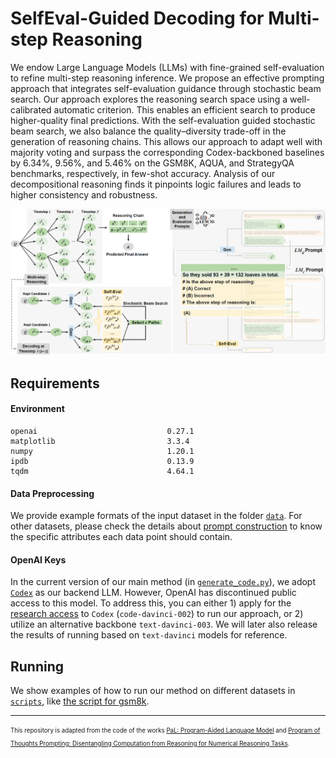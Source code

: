 # SelfEval-Guided Decoding for Multi-step Reasoning

We endow Large Language Models (LLMs) with fine-grained self-evaluation to refine multi-step reasoning inference. 
We propose an effective prompting approach that integrates self-evaluation guidance through stochastic beam search. 
Our approach explores the reasoning search space using a well-calibrated automatic criterion. 
This enables an efficient search to produce higher-quality final predictions. 
With the self-evaluation guided stochastic beam search, we also balance the quality–diversity trade-off in the generation of reasoning chains. 
This allows our approach to adapt well with majority voting and surpass the corresponding Codex-backboned baselines by $6.34$%, $9.56$%, and $5.46$% on the GSM8K, AQUA, and StrategyQA benchmarks, respectively, in few-shot accuracy. 
Analysis of our decompositional reasoning finds it pinpoints logic failures and leads to higher consistency and robustness. 

![Model Framework](analysis/framework-prompt.png)

## Requirements

#### Environment

```
openai                             0.27.1
matplotlib                         3.3.4
numpy                              1.20.1
ipdb                               0.13.9
tqdm                               4.64.1
```

#### Data Preprocessing

We provide example formats of the input dataset in the folder [`data`](data).
For other datasets, please check the details about [prompt construction](src/utils/prompt.py) to know the specific attributes each data point should contain.

#### OpenAI Keys

In the current version of our main method (in [`generate_code.py`](src/generate_code.py)), we adopt [`Codex`](https://openai.com/blog/openai-codex) as our backend LLM.
However, OpenAI has discontinued public access to this model.
To address this, you can either 1) apply for the [research access](https://openai.com/form/researcher-access-program) to `Codex` (`code-davinci-002`) to run our approach, or 2) utilize an alternative backbone `text-davinci-003`.
We will later also release the results of running based on `text-davinci` models for reference.


## Running

We show examples of how to run our method on different datasets in [`scripts`](scripts), like [the script for gsm8k](scripts/run_generation_gsm8k.sh).


---
<sub><sup>This repository is adapted from the code of the works [PaL: Program-Aided Language Model](https://github.com/reasoning-machines/pal) and [Program of Thoughts Prompting: Disentangling Computation from Reasoning for Numerical Reasoning Tasks](https://github.com/wenhuchen/Program-of-Thoughts). </sup></sub>


